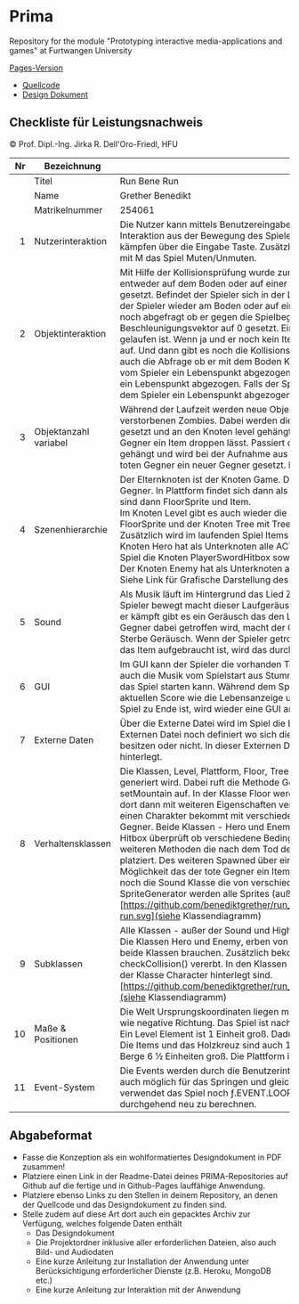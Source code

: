 # Prima
Repository for the module "Prototyping interactive media-applications and games" at Furtwangen University

[Pages-Version](https://benediktgrether.github.io/run_bene_run/)

- [Quellcode](https://github.com/benediktgrether/run_bene_run/tree/master/assets/src/js)
- [Design Dokument](https://github.com/benediktgrether/run_bene_run/blob/master/information/benedikt_grether_prima.pdf)


## Checkliste für Leistungsnachweis
© Prof. Dipl.-Ing. Jirka R. Dell'Oro-Friedl, HFU

| Nr | Bezeichnung           | Inhalt                                                                                                                                                                                                                                                                         |
|---:|-----------------------|--------------------------------------------------------------------------------------------------------------------------------------------------------------------------------------------------------------------------------------------------------------------------------|
|    | Titel                 | Run Bene Run |
|    | Name                  | Grether Benedikt |
|    | Matrikelnummer        | 254061 |
|  1 | Nutzerinteraktion     | Die Nutzer kann mittels Benutzereingabe mit der Applikation interagieren. Dabei besteht die Interaktion aus der Bewegung des Spielers mit A und D, sowie Springen mit der Leertaste und kämpfen über die Eingabe Taste. Zusätzlich kann der Spieler noch mit E sein Item droppen und mit M das Spiel Muten/Unmuten. |
|  2 | Objektinteraktion     | Mit Hilfe der Kollisionsprüfung wurde zum einen die Abfrage realisiert ob sich der Spieler entweder auf dem Boden oder auf einer Plattform befindet. Falls ja, wird der Fallvektor auf 0 gesetzt. Befindet der Spieler sich in der Luft, so wird auf ihn der Fallvektor angewendet bis sich der Spieler wieder am Boden oder auf einer Plattform befindet. Des weiteren wird für den Spieler noch abgefragt ob er gegen die Spielbegrenzung läuft. Trifft das zu, wird sein Beschleunigungsvektor auf 0 gesetzt. Eine weitere Abfrage ist ob der Spieler über ein Item gelaufen ist. Wenn ja und er noch kein Item aufgenommen hat, nimmt er dieses Item automatisch auf. Und dann gibt es noch die Kollisionsabfrage mit dem Gegner. Der Gegner hat Grundsätzlich auch die Abfrage ob er mit dem Boden Kollidiert und ob er den Spieler berührt. Wenn ja dann wird vom Spieler ein Lebenspunkt abgezogen. Falls der Spieler den Gegner angreift, wird beim Gegner ein Lebenspunkt abgezogen. Falls der Spieler im Kampf von hinten Angegriffen wird, wird auch dem Spieler ein Lebenspunkt abgezogen|
|  3 | Objektanzahl variabel | Während der Laufzeit werden neue Objekte erzeugt, diese sind einmal Holzgräber für die verstorbenen Zombies. Dabei werden diese Holzgräber an die aktuelle Position des Zombies gesetzt und an den Knoten level gehängt. Dann gibt es noch eine Wahrscheinlichkeit das ein Gegner ein Item droppen lässt. Passiert dieses so wird das Item auch an den Knoten level gehängt und wird bei der Aufnahme aus dem Knoten Level entfernt. Des Weiteren wird für jeden toten Gegner ein neuer Gegner gesetzt. Dabei wird dieser an den Knoten des Games gehängt                                                                                                                                                      |
|  4 | Szenenhierarchie      | Der Elternknoten ist der Knoten Game. Davon sind seine Unterknoten Plattform, Level, Hero und Gegner. In Plattform findet sich dann als Unterknoten der Knoten Floor. Die Unterknoten davon sind dann FloorSprite und Item. <br> Im Knoten Level gibt es auch wieder die Unterknoten Floor und davon sind die Unterknoten FloorSprite und der Knoten Tree mit TreeSprite und der Knoten Mountains mit MountainSprite <br> Zusätzlich wird im laufenden Spiel Items und die Holzkreuze dem Knoten Floor hinzugefügt. Der Knoten Hero hat als Unterknoten alle ACTIONS und PlayerHitbox. Zusätzlich wird während dem Spiel die Knoten PlayerSwordHitbox sowie Item hinzugefügt. <br> Der Knoten Enemy hat als Unterknoten auch ACTIONS und Hitbox. <br> Siehe Link für Grafische Darstellung des Szenenbaums                                                                                                                                                          |
|  5 | Sound                 | Als Musik läuft im Hintergrund das Lied Zombie von Cranberries als 8 bit Sound. Wenn sich der Spieler bewegt macht dieser Laufgeräusche. Beim Springen gibt es ein Sprung Geräusch. Wenn er kämpft gibt es ein Geräusch das den Luftstoß des Schwertes Symbolisieren soll. Wenn der Gegner dabei getroffen wird, macht der Gegner ein Geräusch. Für den Gegner gibt es auch ein Sterbe Geräusch. Wenn der Spieler getroffen wird, gibt es für ihn auch ein Hit geräusch. Wenn das Item aufgebraucht ist, wird das durch ein Gong Symbolisiert.                                                            |
|  6 | GUI                   | Im GUI kann der Spieler die vorhanden Tastaturbelegung anschauen. Zusätzlich kann er dort auch die Musik vom Spielstart aus Stumm schalten. Und es gibt einen Button mit dem der Spieler das Spiel starten kann. Während dem Spiel gibt es im oberen Bereich eine Anzeige die den aktuellen Score wie die Lebensanzeige und den verschleißgrads des Items anzeigen. Wenn das Spiel zu Ende ist, wird wieder eine GUI angezeigt in dem man das Spiel dann Reseten kann                                                                                   |
|  7 | Externe Daten         | Über die Externe Datei wird im Spiel die Länge des Levels generieren. Zusätzlich wird in der Externen Datei noch definiert wo sich die Plattformen befinden und ob diese Plattformen ein Item besitzen oder nicht. In dieser Externen Datei sind auch die Koordinaten der einzelnen Sprites hinterlegt. |
|  8 | Verhaltensklassen     | Die Klassen, Level, Plattform, Floor, Tree und Mountains sind dafür zuständig das die Welt generiert wird. Dabei ruft die Methode Generate Level einmal eine Methode setTree und setMountain auf. In der Klasse Floor werden dann die Klassen Level und Plattform übergeben und dort dann mit weiteren Eigenschaften versehen. Die Klasse Hero ist dafür da das der Spieler einen Charakter bekommt mit verschiedenen Eigenschaften. Die Klasse Enemy erstellt den Gegner. Beide Klassen - Hero und Enemy bekommen dazu noch eine Hitbox die in der Klasse Hitbox überprüft ob verschiedene Bedingungen zutreffen. In der Klasse Enemy gibt es des weiteren Methoden die nach dem Tod des Gegners an seiner aktuelle Position einen Holzkreuz platziert. Des weiteren Spawned über eine Funktion ein neuer Gegner und es besteht die Möglichkeit das der tote Gegner ein Item droppen lässt. Um alles mit Sounds zu belegen gibt es noch die Sound Klasse die von verschiedenen anderen Klassen aufgerufen wird. Über die Klasse SpriteGenerator werden alle Sprites (außer die für Floor) generiert  [https://github.com/benediktgrether/run_bene_run/blob/master/information/class/run-bene-run.svg](siehe Klassendiagramm)                                                                                             |
|  9 | Subklassen            | Alle Klassen - außer der Sound und Highscore Klasse - Erben von ƒ.Node. <br> Die Klassen Hero und Enemy, erben von der Klasse Character. Diese beinhaltet alle variablen die beide Klassen brauchen. Zusätzlich bekommen beide Klassen hier auch die Methode checkCollision() vererbt. In den Klassen gibt es weiterhin unterschiedliche Methoden die nicht in der Klasse Character hinterlegt sind.  [https://github.com/benediktgrether/run_bene_run/blob/master/information/extends/extends.svg](siehe Klassendiagramm)|
| 10 | Maße & Positionen     | Die Welt Ursprungskoordinaten liegen mittig im Viewport. Von dort aus geht die Welt in positive wie negative Richtung. Das Spiel ist nach unten verschoben. <br> Ein Level Element ist 1 Einheit groß. Dadurch wird der Spieler und die Gegner 2 ½  Einheiten groß. Die Items und das Holzkreuz sind auch 1 Einheit groß. Die Bäume sind 5 Einheiten groß und die Berge 6 ½ Einheiten groß. Die Plattform ist 3 Einheiten Lang.                                                                |
| 11 | Event-System          | Die Events werden durch die Benutzerinteraktion keydown und keyup ausgelöst. Dabei ist es auch möglich für das Springen und gleichzeitige Bewegen, zwei Tasten abfragen. Zusätzlich verwendet das Spiel noch ƒ.EVENT.LOOP_FRAME event um das Spiel zu Starten und durchgehend neu zu berechnen. |

## Abgabeformat
* Fasse die Konzeption als ein wohlformatiertes Designdokument in PDF zusammen!
* Platziere einen Link in der Readme-Datei deines PRIMA-Repositories auf Github auf die fertige und in Github-Pages lauffähige Anwendung.
* Platziere ebenso Links zu den Stellen in deinem Repository, an denen der Quellcode und das Designdokument zu finden sind.
* Stelle zudem auf diese Art dort auch ein gepacktes Archiv zur Verfügung, welches folgende Daten enthält
  * Das Designdokument 
  * Die Projektordner inklusive aller erforderlichen Dateien, also auch Bild- und Audiodaten
  * Eine kurze Anleitung zur Installation der Anwendung unter Berücksichtigung erforderlicher Dienste (z.B. Heroku, MongoDB etc.) 
  * Eine kurze Anleitung zur Interaktion mit der Anwendung

